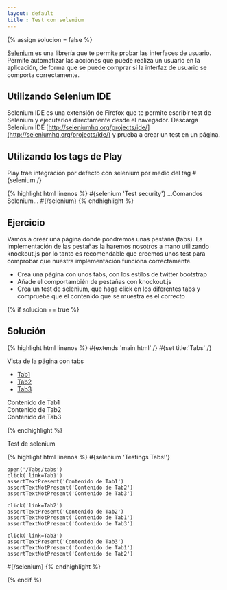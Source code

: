 ```yaml
---
layout: default
title : Test con selenium
---
```


{% assign solucion = false %}

[Selenium](http://seleniumhq.org/) es una librería que te permite probar las interfaces de usuario. Permite automatizar las acciones que puede realiza un usuario en la aplicación, de forma que se puede comprar si la interfaz de usuario se comporta correctamente.

## Utilizando Selenium IDE

Selenium IDE es una extensión de Firefox que te permite escribir test de Selenium y ejecutarlos directamente desde el navegador. Descarga Selenium IDE [http://seleniumhq.org/projects/ide/](http://seleniumhq.org/projects/ide/) y prueba a crear un test en un página. 

## Utilizando los tags de Play

Play trae integración por defecto con selenium por medio del tag #{selenium /}

{% highlight html linenos %}
\#{selenium 'Test security'}
	...Comandos Selenium...
\#{/selenium}
{% endhighlight %}


## Ejercicio

Vamos a crear una página donde pondremos unas pestaña (tabs). La implementación de las pestañas la haremos nosotros a mano utilizando knockout.js por lo tanto es recomendable que creemos unos test para comprobar que nuestra implementación funciona correctamente.

* Crea una página con unos tabs, con los estilos de twitter bootstrap
* Añade el comportambién de pestañas con knockout.js
* Crea un test de selenium, que haga click en los diferentes tabs y compruebe que el contenido que se muestra es el correcto

{% if solucion == true %}

## Solución

{% highlight html linenos %}
#{extends 'main.html' /} #{set title:'Tabs' /}

Vista de la página con tabs

<ul class="tabs">
	<li data-bind="click : function(){viewModel.selectedTab(1)}, css : { active : viewModel.selectedTab() === 1}">
		<a href="#">Tab1</a>
	</li>
	<li data-bind="click : function(){viewModel.selectedTab(2)}, css : { active : viewModel.selectedTab() === 2}">
		<a href="#">Tab2</a>
	</li>
	<li data-bind="click : function(){viewModel.selectedTab(3)}, css : { active : viewModel.selectedTab() === 3}">
		<a href="#">Tab3</a>
	</li>
</ul>

<div data-bind="visible : viewModel.selectedTab() === 1">
	Contenido de Tab1
</div>

<div data-bind="visible : viewModel.selectedTab() === 2">
	Contenido de Tab2
</div>

<div data-bind="visible : viewModel.selectedTab() === 3">
	Contenido de Tab3
</div>

<script>
	var viewModel = {
		selectedTab : ko.observable()
	}
	
	ko.applyBindings(viewModel);	
</script>
{% endhighlight %}

Test de selenium

{% highlight html linenos %}
#{selenium 'Testings Tabs!'}
    
    open('/Tabs/tabs')
    click('link=Tab1')
    assertTextPresent('Contenido de Tab1')
    assertTextNotPresent('Contenido de Tab2')
    assertTextNotPresent('Contenido de Tab3')
    
    click('link=Tab2')
    assertTextPresent('Contenido de Tab2')
    assertTextNotPresent('Contenido de Tab1')
    assertTextNotPresent('Contenido de Tab3')
    
    click('link=Tab3')
    assertTextPresent('Contenido de Tab3')
    assertTextNotPresent('Contenido de Tab1')
    assertTextNotPresent('Contenido de Tab2')
    
#{/selenium}
{% endhighlight %}

{% endif %}